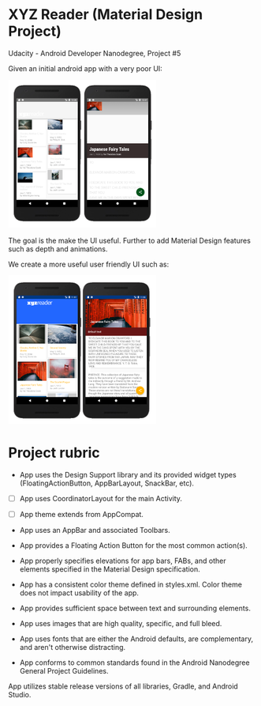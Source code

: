 [//]: # (Image References)

[image1]: ./images/xyz-reader_initial_screenshot.png "XYZ Reader Screenshot"
[image2]: ./images/xyz_midway.png "XYZ Midway Reader Screenshot"

# XYZ Reader (Material Design Project)

Udacity - Android Developer Nanodegree, Project #5

Given an initial android app with a very poor UI:

![XYZ Reader Screenshot][image1]

The goal is the make the UI useful.  Further to add Material Design features such as depth and animations.

We create a more useful user friendly UI such as: 

![XYZ Reader Midway][image2]

# Project rubric
* App uses the Design Support library and its provided widget types (FloatingActionButton, AppBarLayout, SnackBar, etc).

-[ ] App uses CoordinatorLayout for the main Activity.

-[ ] App theme extends from AppCompat.

* App uses an AppBar and associated Toolbars.

* App provides a Floating Action Button for the most common action(s).

* App properly specifies elevations for app bars, FABs, and other elements specified in the Material Design specification.

* App has a consistent color theme defined in styles.xml. Color theme does not impact usability of the app.

* App provides sufficient space between text and surrounding elements.

* App uses images that are high quality, specific, and full bleed.

* App uses fonts that are either the Android defaults, are complementary, and aren't otherwise distracting.

* App conforms to common standards found in the Android Nanodegree General Project Guidelines.

App utilizes stable release versions of all libraries, Gradle, and Android Studio.
